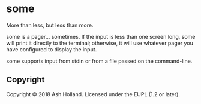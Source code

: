 # some

More than less, but less than more.

some is a pager… sometimes. If the input is less than one screen long,
some will print it directly to the terminal; otherwise, it will use
whatever pager you have configured to display the input.

some supports input from stdin or from a file passed on the
command-line.

## Copyright

Copyright © 2018 Ash Holland. Licensed under the EUPL (1.2 or later).
